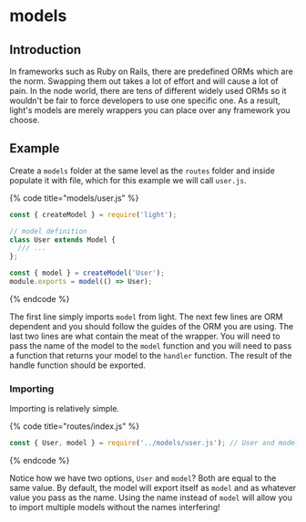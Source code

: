 # models

## Introduction

In frameworks such as Ruby on Rails, there are predefined ORMs which are the norm. Swapping them out takes a lot of effort and will cause a lot of pain. In the node world, there are tens of different widely used ORMs so it wouldn't be fair to force developers to use one specific one. As a result, light's models are merely wrappers you can place over any framework you choose.

## Example

Create a `models` folder at the same level as the `routes` folder and inside populate it with file, which for this example we will call `user.js`.

{% code title="models/user.js" %}
```javascript
const { createModel } = require('light');

// model definition
class User extends Model {
  /// ...
};

const { model } = createModel('User');
module.exports = model(() => User);
```
{% endcode %}

The first line simply imports `model` from light. The next few lines are ORM dependent and you should follow the guides of the ORM you are using. The last two lines are what contain the meat of the wrapper. You will need to pass the name of the model to the `model` function and you will need to pass a function that returns your model to the `handler` function. The result of the handle function should be exported.

### Importing

Importing is relatively simple.

{% code title="routes/index.js" %}
```javascript
const { User, model } = require('../models/user.js'); // User and model are the same here
```
{% endcode %}

 Notice how we have two options, `User` and `model`? Both are equal to the same value. By default, the model will export itself as `model` and as whatever value you pass as the name. Using the name instead of `model` will allow you to import multiple models without the names interfering!

